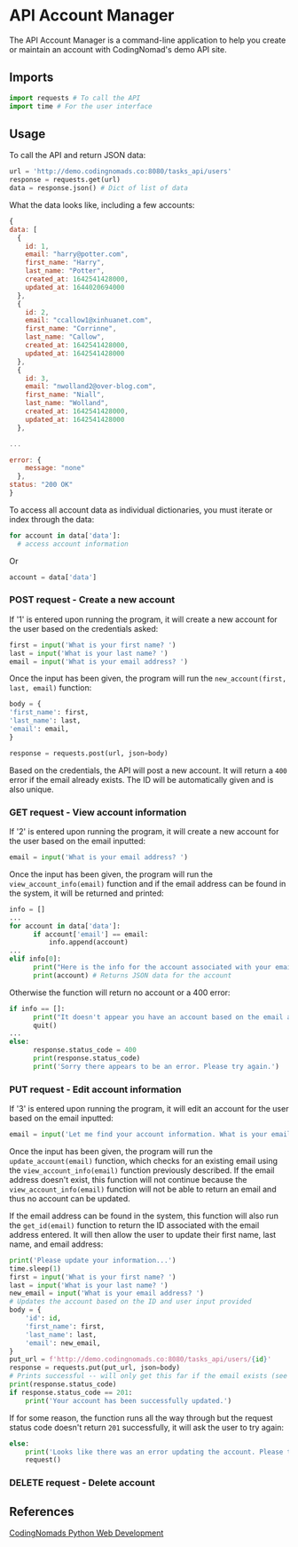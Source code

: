 # API Account Manager

The API Account Manager is a command-line application to help you create or maintain an account with CodingNomad's demo API site.

## Imports

```python
import requests # To call the API
import time # For the user interface
```

## Usage

To call the API and return JSON data:
```python
url = 'http://demo.codingnomads.co:8080/tasks_api/users'
response = requests.get(url)
data = response.json() # Dict of list of data
```
What the data looks like, including a few accounts:
```javascript
{
data: [
  {
    id: 1,
    email: "harry@potter.com",
    first_name: "Harry",
    last_name: "Potter",
    created_at: 1642541428000,
    updated_at: 1644020694000
  },
  {
    id: 2,
    email: "ccallow1@xinhuanet.com",
    first_name: "Corrinne",
    last_name: "Callow",
    created_at: 1642541428000,
    updated_at: 1642541428000
  },
  {
    id: 3,
    email: "nwolland2@over-blog.com",
    first_name: "Niall",
    last_name: "Wolland",
    created_at: 1642541428000,
    updated_at: 1642541428000
  },

...

error: {
    message: "none"
  },
status: "200 OK"
}
```

To access all account data as individual dictionaries, you must iterate or index through the data:
```python
for account in data['data']:
  # access account information
```
Or
```python
account = data['data']
```


### POST request - Create a new account
If '1' is entered upon running the program, it will create a new account for the user based on the credentials asked:
```python
first = input('What is your first name? ')
last = input('What is your last name? ')
email = input('What is your email address? ')
```
Once the input has been given, the program will run the ```new_account(first, last, email)``` function:

```python
body = {
'first_name': first,
'last_name': last,
'email': email,
}

response = requests.post(url, json=body)
```
Based on the credentials, the API will post a new account. It will return a ```400``` error if the email already exists. The ID will be automatically given and is also unique. 

### GET request - View account information
If '2' is entered upon running the program, it will create a new account for the user based on the email inputted:

```python
email = input('What is your email address? ')
```
Once the input has been given, the program will run the ```view_account_info(email)``` function and if the email address can be found in the system, it will be returned and printed:
```python
info = []
...
for account in data['data']:
      if account['email'] == email:
          info.append(account)
...
elif info[0]:
      print("Here is the info for the account associated with your email address: \n")
      print(account) # Returns JSON data for the account
```
Otherwise the function will return no account or a 400 error:
```python
if info == []:
      print("It doesn't appear you have an account based on the email address provided. Try again or try creating one with option 1.")
      quit()
...
else:
      response.status_code = 400
      print(response.status_code)
      print('Sorry there appears to be an error. Please try again.')
```

### PUT request - Edit account information
If '3' is entered upon running the program, it will edit an account for the user based on the email inputted:
```python
email = input('Let me find your account information. What is your email address? ')
```
Once the input has been given, the program will run the ```update_account(email)``` function, which checks for an existing email using the  ```view_account_info(email)``` function previously described. If the email address doesn't exist, this function will not continue because the ```view_account_info(email)``` function will not be able to return an email and thus no account can be updated.

If the email address can be found in the system, this function will also run the ```get_id(email)``` function to return the ID associated with the email address entered. It will then allow the user to update their first name, last name, and email address:
```python
print('Please update your information...')
time.sleep(1)
first = input('What is your first name? ')
last = input('What is your last name? ')
new_email = input('What is your email address? ')
# Updates the account based on the ID and user input provided
body = {
    'id': id,
    'first_name': first,
    'last_name': last,
    'email': new_email,
}
put_url = f'http://demo.codingnomads.co:8080/tasks_api/users/{id}'
response = requests.put(put_url, json=body)
# Prints successful -- will only get this far if the email exists (see view_account_info() function)
print(response.status_code)
if response.status_code == 201:
    print('Your account has been successfully updated.')
```
If for some reason, the function runs all the way through but the request status code doesn't return ```201``` successfully, it will ask the user to try again:
```python
else:
    print('Looks like there was an error updating the account. Please try again')
    request()
```

### DELETE request - Delete account 

## References
[CodingNomads Python Web Development](https://codingnomads.co/career-track/professional-python-web-development-course)
